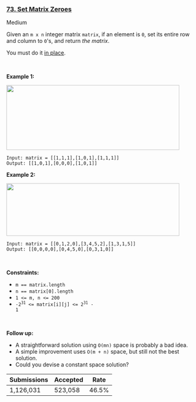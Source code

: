 ### [73. Set Matrix Zeroes](https://leetcode.com/problems/set-matrix-zeroes/)

Medium

Given an `` m x n `` integer matrix `` matrix ``, if an element is `` 0 ``, set its entire row and column to `` 0 ``'s, and return _the matrix_.

You must do it <a href="https://en.wikipedia.org/wiki/In-place_algorithm" target="_blank">in place</a>.

 

__Example 1:__

<img alt="" src="https://assets.leetcode.com/uploads/2020/08/17/mat1.jpg" style="width: 450px; height: 169px;"/>

```
Input: matrix = [[1,1,1],[1,0,1],[1,1,1]]
Output: [[1,0,1],[0,0,0],[1,0,1]]
```

__Example 2:__

<img alt="" src="https://assets.leetcode.com/uploads/2020/08/17/mat2.jpg" style="width: 450px; height: 137px;"/>

```
Input: matrix = [[0,1,2,0],[3,4,5,2],[1,3,1,5]]
Output: [[0,0,0,0],[0,4,5,0],[0,3,1,0]]
```

 

__Constraints:__

*   `` m == matrix.length ``
*   `` n == matrix[0].length ``
*   `` 1 <= m, n <= 200 ``
*   <code>-2<sup>31</sup> <= matrix[i][j] <= 2<sup>31</sup> - 1</code>

 

__Follow up:__

*   A straightforward solution using `` O(mn) `` space is probably a bad idea.
*   A simple improvement uses `` O(m + n) `` space, but still not the best solution.
*   Could you devise a constant space solution?

| Submissions    | Accepted     | Rate   |
| -------------- | ------------ | ------ |
| 1,126,031 | 523,058 | 46.5% |